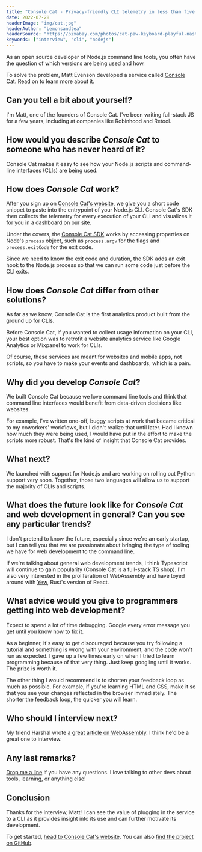 ```yaml
---
title: "Console Cat - Privacy-friendly CLI telemetry in less than five minutes - Interview with Matt Evenson"
date: 2022-07-28
headerImage: "img/cat.jpg"
headerAuthor: "Lemonsandtea"
headerSource: "https://pixabay.com/photos/cat-paw-keyboard-playful-nasty-3695040/"
keywords: ["interview", "cli", "nodejs"]
---
```


As an open source developer of Node.js command line tools, you often have the question of which versions are being used and how.

To solve the problem, Matt Evenson developed a service called [Console Cat](https://www.consolecat.dev/). Read on to learn more about it.

## Can you tell a bit about yourself?

I'm Matt, one of the founders of Console Cat. I've been writing full-stack JS for a few years, including at companies like Robinhood and Retool.

## How would you describe _Console Cat_ to someone who has never heard of it?

Console Cat makes it easy to see how your Node.js scripts and command-line interfaces (CLIs) are being used.

## How does _Console Cat_ work?

After you sign up on [Console Cat's website](https://consolecat.dev/), we give you a short code snippet to paste into the entrypoint of your Node.js CLI. Console Cat's SDK then collects the telemetry for every execution of your CLI and visualizes it for you in a dashboard on our site.

Under the covers, the [Console Cat SDK](https://github.com/console-cat/sdk) works by accessing properties on Node's `process` object, such as `process.argv` for the flags and `process.exitCode` for the exit code.

Since we need to know the exit code and duration, the SDK adds an exit hook to the Node.js process so that we can run some code just before the CLI exits.

## How does _Console Cat_ differ from other solutions?

As far as we know, Console Cat is the first analytics product built from the ground up for CLIs.

Before Console Cat, if you wanted to collect usage information on your CLI, your best option was to retrofit a website analytics service like Google Analytics or Mixpanel to work for CLIs.

Of course, these services are meant for websites and mobile apps, not scripts, so you have to make your events and dashboards, which is a pain.

## Why did you develop _Console Cat_?

We built Console Cat because we love command line tools and think that command line interfaces would benefit from data-driven decisions like websites.

For example, I've written one-off, buggy scripts at work that became critical to my coworkers' workflows, but I didn't realize that until later. Had I known how much they were being used, I would have put in the effort to make the scripts more robust. That's the kind of insight that Console Cat provides.

## What next?

We launched with support for Node.js and are working on rolling out Python support very soon. Together, those two languages will allow us to support the majority of CLIs and scripts.

## What does the future look like for _Console Cat_ and web development in general? Can you see any particular trends?

I don't pretend to know the future, especially since we're an early startup, but I can tell you that we are passionate about bringing the type of tooling we have for web development to the command line.

If we're talking about general web development trends, I think Typescript will continue to gain popularity (Console Cat is a full-stack TS shop). I'm also very interested in the proliferation of WebAssembly and have toyed around with [Yew](https://yew.rs/), Rust's version of React.

## What advice would you give to programmers getting into web development?

Expect to spend a lot of time debugging. Google every error message you get until you know how to fix it.

As a beginner, it's easy to get discouraged because you try following a tutorial and something is wrong with your environment, and the code won't run as expected. I gave up a few times early on when I tried to learn programming because of that very thing. Just keep googling until it works. The prize is worth it.

The other thing I would recommend is to shorten your feedback loop as much as possible. For example, if you're learning HTML and CSS, make it so that you see your changes reflected in the browser immediately. The shorter the feedback loop, the quicker you will learn.

## Who should I interview next?

My friend Harshal wrote [a great article on WebAssembly](https://harshal.sheth.io/2022/01/31/webassembly.html). I think he'd be a great one to interview.

## Any last remarks?

[Drop me a line](mailto:matt@consolecat.dev) if you have any questions. I love talking to other devs about tools, learning, or anything else!

## Conclusion

Thanks for the interview, Matt! I can see the value of plugging in the service to a CLI as it provides insight into its use and can further motivate its development.

To get started, [head to Console Cat's website](https://www.consolecat.dev/). You can also [find the project on GitHub](https://github.com/console-cat).


